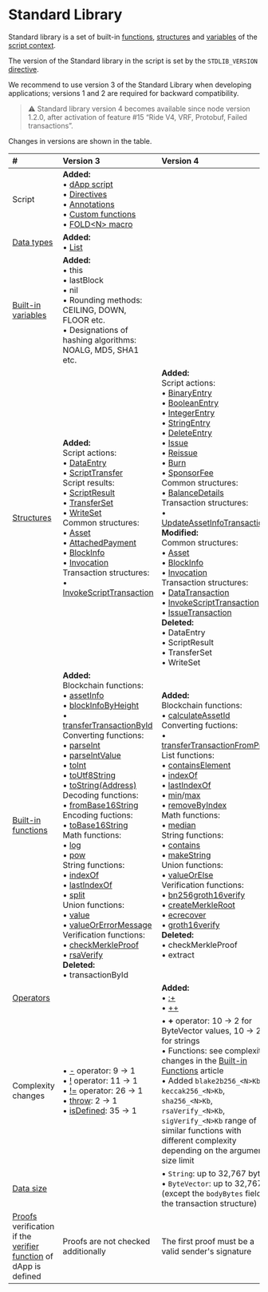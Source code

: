 # Standard Library

Standard library is a set of built-in [functions](/en/ride/functions/built-in-functions/), [structures](/en/ride/structures/) and [variables](/en/ride/variables/built-in-variables) of the [script context](/en/ride/script/script-context).

The version of the Standard library in the script is set by the `STDLIB_VERSION` [directive](/en/ride/script/directives).

We recommend to use version 3 of the Standard Library when developing applications; versions 1 and 2 are required for backward compatibility.

> :warning: Standard library version 4 becomes available since node version 1.2.0, after activation of feature #15 “Ride V4, VRF, Protobuf, Failed transactions”.

Changes in versions are shown in the table.

| # | Version 3 | Version 4 |
| :--- | :--- | :--- |
| Script | **Added:**<br>• [dApp script](/en/ride/script/script-types/dapp-script)<br>• [Directives](/en/ride/script/directives)<br>• [Annotations](/en/ride/functions/annotations)<br>• [Custom functions](/en/ride/functions/)<br> • [FOLD\<N\> macro](/en/ride/fold-macro) | |
| [Data types](/en/ride/data-types/) | **Added:**<br>• [List](/en/ride/data-types/list)| |
| [Built-in variables](/en/ride/variables/built-in-variables) | **Added:**<br>• this<br>• lastBlock<br>• nil<br>• Rounding methods: CEILING, DOWN, FLOOR etc.<br>• Designations of hashing algorithms: NOALG, MD5, SHA1 etc. | |
| [Structures](/en/ride/structures/) | **Added:**<br>Script actions:<br>• [DataEntry](/en/ride/structures/script-actions/data-entry)<br>• [ScriptTransfer](/en/ride/structures/script-actions/script-transfer)<br>Script results:<br>• [ScriptResult](/en/ride/structures/script-results/script-result)<br>• [TransferSet](/en/ride/structures/script-results/transfer-set)<br>• [WriteSet](/en/ride/structures/script-results/write-set)<br>Common structures:<br>• [Asset](/en/ride/structures/common-structures/asset)<br>• [AttachedPayment](/en/ride/structures/common-structures/attached-payment)<br>• [BlockInfo](/en/ride/structures/common-structures/block-info)<br>• [Invocation](/en/ride/structures/common-structures/invocation)<br>Transaction structures:<br>• [InvokeScriptTransaction](/en/ride/structures/transaction-structures/invoke-script-transaction) | **Added:**<br>Script actions:<br>• [BinaryEntry](/en/ride/structures/script-actions/binary-entry)<br>• [BooleanEntry](/en/ride/structures/script-actions/boolean-entry)<br>• [IntegerEntry](/en/ride/structures/script-actions/int-entry)<br>• [StringEntry](/en/ride/structures/script-actions/string-entry)<br>• [DeleteEntry](/en/ride/structures/script-actions/delete-entry)<br>• [Issue](/en/ride/structures/script-actions/issue)<br>• [Reissue](/en/ride/structures/script-actions/reissue)<br>• [Burn](/en/ride/structures/script-actions/burn)<br>• [SponsorFee](/en/ride/structures/script-actions/sponsor-fee)<br>Common structures:<br>• [BalanceDetails](/en/ride/structures/common-structures/balance-details)<br>Transaction structures:<br>• [UpdateAssetInfoTransaction](/en/ride/structures/transaction-structures/update-asset-info-transaction)<br>**Modified:**<br>Common structures:<br>• [Asset](/en/ride/structures/common-structures/asset)<br>• [BlockInfo](/en/ride/structures/common-structures/block-info)<br>• [Invocation](/en/ride/structures/common-structures/invocation)<br>Transaction structures:<br>• [DataTransaction](/en/ride/structures/transaction-structures/data-transaction)<br>• [InvokeScriptTransaction](/en/ride/structures/transaction-structures/invoke-script-transaction)<br>• [IssueTransaction](/en/ride/structures/transaction-structures/issue-transaction)<br>**Deleted:**<br>• DataEntry<br>• ScriptResult<br>• TransferSet<br>• WriteSet |
| [Built-in functions](/en/ride/functions/built-in-functions/) | **Added:**<br>Blockchain functions:<br>• [assetInfo](/en/ride/functions/built-in-functions/blockchain-functions#assetinfo)<br>• [blockInfoByHeight](/en/ride/functions/built-in-functions/blockchain-functions#blockinfobyheight)<br>• [transferTransactionById](/en/ride/functions/built-in-functions/blockchain-functions#transfertransactionbyid)<br>Converting functions:<br>• [parseInt](/en/ride/functions/built-in-functions/converting-functions#parse-int)<br>• [parseIntValue](/en/ride/functions/built-in-functions/converting-functions#parse-int-value)<br>• [toInt](/en/ride/functions/built-in-functions/converting-functions#toint-bytevector-int)<br>• [toUtf8String](/en/ride/functions/built-in-functions/converting-functions#toutf8string-bytevector-string)<br>• [toString(Address)](/en/ride/functions/built-in-functions/converting-functions#tostring-address-string)<br>Decoding functions:<br>• [fromBase16String](/en/ride/functions/built-in-functions/decoding-functions#frombase16string-string-bytevector)<br>Encoding fuctions:<br>• [toBase16String](/en/ride/functions/built-in-functions/encoding-functions#to-base-16-string)<br>Math functions:<br>• [log](/en/ride/functions/built-in-functions/math-functions#log)<br>• [pow](/en/ride/functions/built-in-functions/math-functions#pow)<br>String functions:<br>• [indexOf](/en/ride/functions/built-in-functions/string-functions#indexof-string-string-int-unit)<br>• [lastIndexOf](/en/ride/functions/built-in-functions/string-functions#lastindexof-string-string-int-unit)<br>• [split](/en/ride/functions/built-in-functions/string-functions#split)<br>Union functions:<br>• [value](/en/ride/functions/built-in-functions/union-functions#value)<br>• [valueOrErrorMessage](/en/ride/functions/built-in-functions/union-functions#valueorerrormessage-t-unit-string-t)<br>Verification functions:<br>• [checkMerkleProof](/en/ride/functions/built-in-functions/verification-functions#checkmerkleproof)<br>• [rsaVerify](/en/ride/functions/built-in-functions/verification-functions#rsaverify)<br>**Deleted:**<br>• transactionById | **Added:**<br>Blockchain functions:<br>• [calculateAssetId](/en/ride/functions/built-in-functions/blockchain-functions#calculateassetid)<br>Converting fuctions:<br>• [transferTransactionFromProto](/en/ride/functions/built-in-functions/converting-functions#transfertransactionfromproto)<br>List functions:<br>• [containsElement](/en/ride/functions/built-in-functions/list-functions#containselement)<br>• [indexOf](/en/ride/functions/built-in-functions/list-functions#indexof)<br>• [lastIndexOf](/en/ride/functions/built-in-functions/list-functions#lastindexof)<br>• [min](/en/ride/functions/built-in-functions/list-functions#min)/[max](/en/ride/functions/built-in-functions/list-functions#max)<br>• [removeByIndex](/en/ride/functions/built-in-functions/list-functions#removeByIndex)<br>Math functions:<br>• [median](/en/ride/functions/built-in-functions/math-functions#median)<br>String functions:<br>• [contains](/en/ride/functions/built-in-functions/string-functions#contains-string-string-boolean)<br>• [makeString](/en/ride/functions/built-in-functions/string-functions#makestring-list-string-string-string)<br>Union functions:<br>• [valueOrElse](/en/ride/functions/built-in-functions/union-functions#valueOrElse)<br>Verification functions:<br>• [bn256groth16verify](/en/ride/functions/built-in-functions/verification-functions#bn256groth16verify)<br>• [createMerkleRoot](/en/ride/functions/built-in-functions/verification-functions#createmerkleroot)<br>• [ecrecover](/en/ride/functions/built-in-functions/verification-functions#ecrecover)<br>• [groth16verify](/en/ride/functions/built-in-functions/verification-functions#groth16verify)<br>**Deleted:**<br>• checkMerkleProof<br>• extract |
| [Operators](/en/ride/operators/) | | **Added:**<br>• [:+](/en/ride/data-types/list)<br>• [++](/en/ride/data-types/list) |
| Complexity changes | • [-](/en/ride/operators/#arithmetic-operators) operator: 9 → 1<br>• [!](/en/ride/operators/#unary-operators) operator: 11 → 1<br>• [!=](/en/ride/operators/#equality-operators) operator: 26 → 1<br>• [throw](/en/ride/functions/built-in-functions/exception-functions): 2 → 1<br>• [isDefined](/en/ride/functions/built-in-functions/union-functions#isdefined-list-t-unit-boolean): 35 → 1 | • **+** operator: 10 → 2 for ByteVector values, 10 → 20 for strings<br>• Functions: see complexity changes in the [Built-in Functions](/en/ride/functions/built-in-functions/) article<br>• Added `blake2b256_<N>Kb`, `keccak256_<N>Kb`, `sha256_<N>Kb`, `rsaVerify_<N>Kb`, `sigVerify_<N>Kb` range of similar functions with different complexity depending on the argument size limit |
| [Data size](/en/ride/limits/) | | • `String`: up to 32,767 bytes<br>• `ByteVector`: up to 32,767 (except the `bodyBytes` field of the transaction structure) |
| [Proofs](/en/blockchain/transaction/transaction-proof) verification if the [verifier function](/en/ride/functions/verifier-function) of dApp is defined | Proofs are not checked additionally | The first proof must be a valid sender's signature |

